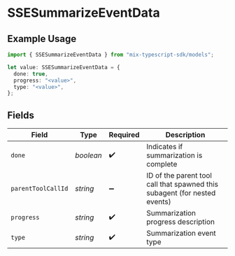 # SSESummarizeEventData

## Example Usage

```typescript
import { SSESummarizeEventData } from "mix-typescript-sdk/models";

let value: SSESummarizeEventData = {
  done: true,
  progress: "<value>",
  type: "<value>",
};
```

## Fields

| Field                                                                     | Type                                                                      | Required                                                                  | Description                                                               |
| ------------------------------------------------------------------------- | ------------------------------------------------------------------------- | ------------------------------------------------------------------------- | ------------------------------------------------------------------------- |
| `done`                                                                    | *boolean*                                                                 | :heavy_check_mark:                                                        | Indicates if summarization is complete                                    |
| `parentToolCallId`                                                        | *string*                                                                  | :heavy_minus_sign:                                                        | ID of the parent tool call that spawned this subagent (for nested events) |
| `progress`                                                                | *string*                                                                  | :heavy_check_mark:                                                        | Summarization progress description                                        |
| `type`                                                                    | *string*                                                                  | :heavy_check_mark:                                                        | Summarization event type                                                  |